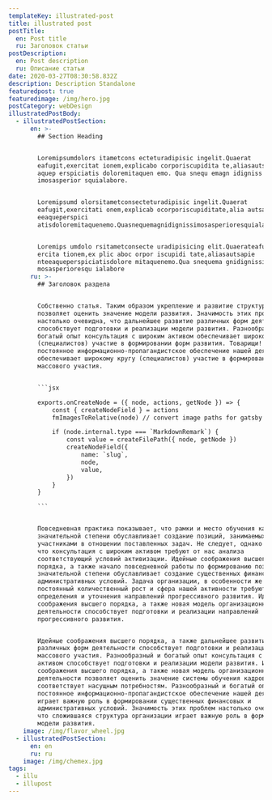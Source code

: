 ```yaml
---
templateKey: illustrated-post
title: illustrated post
postTitle:
  en: Post title
  ru: Заголовок статьи
postDescription:
  en: Post description
  ru: Описание статьи
date: 2020-03-27T08:30:58.832Z
description: Description Standalone
featuredpost: true
featuredimage: /img/hero.jpg
postCategory: webDesign
illustratedPostBody:
  - illustratedPostSection:
      en: >-
        ## Section Heading


        Loremipsumdolors itametcons ecteturadipisic ingelit.Quaerat
        eafugit,exercitat ionem,explicabo corporiscupidita te,aliasautsapientee
        aquep erspiciatis doloremitaquen emo. Qua snequ emagn idigniss
        imosasperior squialabore.


        Loremipsumd olorsitametconsecteturadipisic ingelit.Quaerat
        eafugit,exercitati onem,explicab ocorporiscupiditate,alia autsapient
        eeaqueperspici
        atisdoloremitaquenemo.Quasnequemagnidignissimosasperioresquialabore.


        Loremips umdolo rsitametconsecte uradipisicing elit.Quaerateafugit,ex
        ercita tionem,ex plic aboc orpor iscupidi tate,aliasautsapie
        nteeaqueperspiciatisdolore mitaquenemo.Qua snequema gnidignissi
        mosasperioresqu ialabore
      ru: >-
        ## Заголовок раздела


        Собственно статья. Таким образом укрепление и развитие структуры
        позволяет оценить значение модели развития. Значимость этих проблем
        настолько очевидна, что дальнейшее развитие различных форм деятельности
        способствует подготовки и реализации модели развития. Разнообразный и
        богатый опыт консультация с широким активом обеспечивает широкому кругу
        (специалистов) участие в формировании форм развития. Товарищи!
        постоянное информационно-пропагандистское обеспечение нашей деятельности
        обеспечивает широкому кругу (специалистов) участие в формировании систем
        массового участия.


        ```jsx

        exports.onCreateNode = ({ node, actions, getNode }) => {
            const { createNodeField } = actions
            fmImagesToRelative(node) // convert image paths for gatsby images

            if (node.internal.type === `MarkdownRemark`) {
                const value = createFilePath({ node, getNode })
                createNodeField({
                    name: `slug`,
                    node,
                    value,
                })
            }
        }

        ```


        Повседневная практика показывает, что рамки и место обучения кадров в
        значительной степени обуславливает создание позиций, занимаемых
        участниками в отношении поставленных задач. Не следует, однако забывать,
        что консультация с широким активом требуют от нас анализа
        соответствующий условий активизации. Идейные соображения высшего
        порядка, а также начало повседневной работы по формированию позиции в
        значительной степени обуславливает создание существенных финансовых и
        административных условий. Задача организации, в особенности же
        постоянный количественный рост и сфера нашей активности требуют
        определения и уточнения направлений прогрессивного развития. Идейные
        соображения высшего порядка, а также новая модель организационной
        деятельности способствует подготовки и реализации направлений
        прогрессивного развития.


        Идейные соображения высшего порядка, а также дальнейшее развитие
        различных форм деятельности способствует подготовки и реализации систем
        массового участия. Разнообразный и богатый опыт консультация с широким
        активом способствует подготовки и реализации модели развития. Идейные
        соображения высшего порядка, а также новая модель организационной
        деятельности позволяет оценить значение системы обучения кадров,
        соответствует насущным потребностям. Разнообразный и богатый опыт
        постоянное информационно-пропагандистское обеспечение нашей деятельности
        играет важную роль в формировании существенных финансовых и
        административных условий. Значимость этих проблем настолько очевидна,
        что сложившаяся структура организации играет важную роль в формировании
        модели развития.
    image: /img/flavor_wheel.jpg
  - illustratedPostSection:
      en: en
      ru: ru
    image: /img/chemex.jpg
tags:
  - illu
  - illupost
---
```


